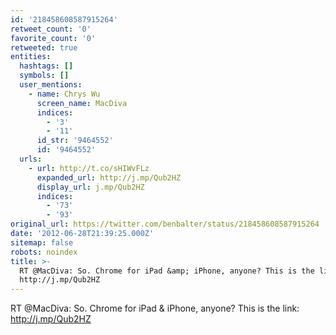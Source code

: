 ```yaml
---
id: '218458608587915264'
retweet_count: '0'
favorite_count: '0'
retweeted: true
entities:
  hashtags: []
  symbols: []
  user_mentions:
    - name: Chrys Wu
      screen_name: MacDiva
      indices:
        - '3'
        - '11'
      id_str: '9464552'
      id: '9464552'
  urls:
    - url: http://t.co/sHIWvFLz
      expanded_url: http://j.mp/Qub2HZ
      display_url: j.mp/Qub2HZ
      indices:
        - '73'
        - '93'
original_url: https://twitter.com/benbalter/status/218458608587915264
date: '2012-06-28T21:39:25.000Z'
sitemap: false
robots: noindex
title: >-
  RT @MacDiva: So. Chrome for iPad &amp; iPhone, anyone? This is the link:
  http://j.mp/Qub2HZ
---
```


RT @MacDiva: So. Chrome for iPad &amp; iPhone, anyone? This is the link: http://j.mp/Qub2HZ